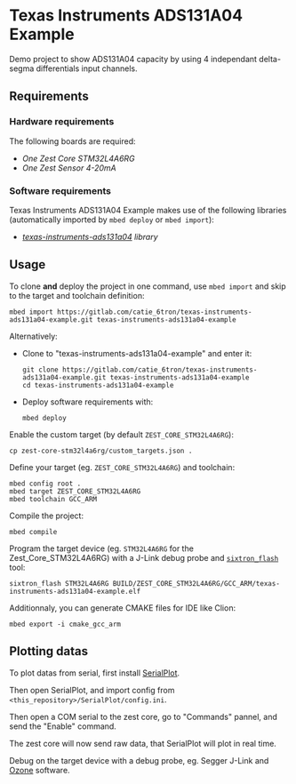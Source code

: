 # Texas Instruments ADS131A04 Example

Demo project to show ADS131A04 capacity by using 4 independant delta-segma differentials input channels.

## Requirements

### Hardware requirements

The following boards are required:

- *One Zest Core STM32L4A6RG*
- *One Zest Sensor 4-20mA*

### Software requirements

Texas Instruments ADS131A04 Example makes use of the following libraries (automatically
imported by `mbed deploy` or `mbed import`):

- *[texas-instruments-ads131a04](https://gitlab.com/catie_6tron/texas-instruments-ads131a04) library*

## Usage

To clone **and** deploy the project in one command, use `mbed import` and skip to the
target and toolchain definition:

```shell
mbed import https://gitlab.com/catie_6tron/texas-instruments-ads131a04-example.git texas-instruments-ads131a04-example
```

Alternatively:

- Clone to "texas-instruments-ads131a04-example" and enter it:
  
  ```shell
  git clone https://gitlab.com/catie_6tron/texas-instruments-ads131a04-example.git texas-instruments-ads131a04-example
  cd texas-instruments-ads131a04-example
  ```

- Deploy software requirements with:
  
  ```shell
  mbed deploy
  ```

Enable the custom target (by default `ZEST_CORE_STM32L4A6RG`):

```shell
cp zest-core-stm32l4a6rg/custom_targets.json .
```

Define your target (eg. `ZEST_CORE_STM32L4A6RG`) and toolchain:

```shell
mbed config root .
mbed target ZEST_CORE_STM32L4A6RG
mbed toolchain GCC_ARM
```

Compile the project:

```shell
mbed compile
```

Program the target device (eg. `STM32L4A6RG` for the Zest_Core_STM32L4A6RG) with a J-Link
debug probe and [`sixtron_flash`](https://gitlab.com/catie_6tron/6tron-flash) tool:

```shell
sixtron_flash STM32L4A6RG BUILD/ZEST_CORE_STM32L4A6RG/GCC_ARM/texas-instruments-ads131a04-example.elf
```

Additionnaly, you can generate CMAKE files for IDE like Clion:

```shell
mbed export -i cmake_gcc_arm
```

## Plotting datas

To plot datas from serial, first install [SerialPlot](https://hackaday.io/project/5334-serialplot-realtime-plotting-software/log/192838-serialplot-v012-release).

Then open SerialPlot, and import config from `<this_repository>/SerialPlot/config.ini`.

Then open a COM serial to the zest core, go to "Commands" pannel, and send the "Enable" command.

The zest core will now send raw data, that SerialPlot will plot in real time.





Debug on the target device with a debug probe, eg. Segger J-Link and
[Ozone](https://www.segger.com/products/development-tools/ozone-j-link-debugger)
software.
